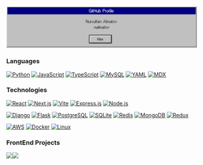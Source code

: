 [![](https://raw.githubusercontent.com/nalmatov/nalmatov/main/github_banner.png)]()<!-- If you want the template for my gif, email me! -->

### Languages

[![Python](https://img.shields.io/badge/Python-000?logo=python&logoColor=white)](#)
[![JavaScript](https://img.shields.io/badge/JavaScript-000?logo=javascript&logoColor=white)](#)
[![TypeScript](https://img.shields.io/badge/TypeScript-000?logo=typescript&logoColor=white)](#)
[![MySQL](https://img.shields.io/badge/MySQL-000?logo=mysql&logoColor=white)](#)
[![YAML](https://img.shields.io/badge/YAML-000?logo=yaml&logoColor=white)](#)
[![MDX](https://img.shields.io/badge/MDX-000?logo=mdx&logoColor=white)](#)

### Technologies


[![React](https://img.shields.io/badge/React-000?logo=react&logoColor=61DAFB)](#)
[![Next.js](https://img.shields.io/badge/Next.js-000?logo=next.js&logoColor=white)](#)
[![Vite](https://img.shields.io/badge/Vite-000?logo=vite&logoColor=FFD62E)](#)
[![Express.js](https://img.shields.io/badge/Express.js-000?logo=express&logoColor=white)](#)
[![Node.js](https://img.shields.io/badge/Node.js-000?logo=node.js&logoColor=339933)](#)

[![Django](https://img.shields.io/badge/Django-000?logo=django&logoColor=white)](#)
[![Flask](https://img.shields.io/badge/Flask-000?logo=flask&logoColor=white)](#)
[![PostgreSQL](https://img.shields.io/badge/PostgreSQL-000?logo=postgresql&logoColor=336791)](#)
[![SQLite](https://img.shields.io/badge/SQLite-000?logo=sqlite&logoColor=003B57)](#)
[![Redis](https://img.shields.io/badge/Redis-000?logo=redis&logoColor=DC382D)](#)
[![MongoDB](https://img.shields.io/badge/MongoDB-000?logo=mongodb&logoColor=47A248)](#)
[![Redux](https://img.shields.io/badge/Redux-000?logo=redux&logoColor=764ABC)](#)

[![AWS](https://img.shields.io/badge/AWS-000?logo=amazon-aws&logoColor=FF9900)](#)
[![Docker](https://img.shields.io/badge/Docker-000?logo=docker&logoColor=2496ED)](#)
[![Linux](https://img.shields.io/badge/Linux-000?logo=linux&logoColor=FCC624)](#)

<!-- ### Full Stack Projects

[![](https://img.shields.io/badge/-🧬%20My%20Website-000)](https://github.com/adamalston/v2)
[![](https://img.shields.io/badge/-🦠%20COVID‑19%20Dashboard-000)](https://github.com/adamalston/COVID-19-Dashboard)
[![](https://img.shields.io/badge/-📝%20Summarizer-000)](https://github.com/adamalston/Summarizer)
[![](https://img.shields.io/badge/-🔬%20Overwatch-000)](https://github.com/adamalston/overwatch)
[![](https://img.shields.io/badge/-🛰%20KubeSat-000)](https://github.com/adamalston/kubesat)
[![](https://img.shields.io/badge/-🔊%20Voice%20Poker-000)](https://github.com/adamalston/Poker)
[![](https://img.shields.io/badge/-🗺%20PokémonGo%20Map-000)](https://github.com/adamalston/PokemonGo-Map)
-->

### FrontEnd Projects

<img height="137px" src="https://github-readme-stats.vercel.app/api?username=nalmatov&hide=contribs,prs&hide_title=true&hide_border=true&theme=github_dark"/><img height="137px" src="https://github-readme-stats.vercel.app/api/top-langs/?username=nalmatov&hide=html&hide_title=true&hide_border=true&layout=compact&langs_count&theme=github_dark" />
